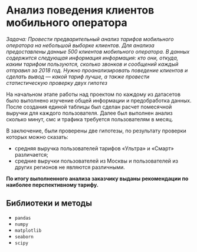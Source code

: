 # Анализ поведения клиентов мобильного оператора

*Задача: Провести предварительный анализ тарифов мобильного оператора на небольшой выборке клиентов. 
Для анализа предоставлены данные 500 клиентов мобильного оператора. В данных содержится следующая информация информация: кто они, откуда, каким тарифом пользуются, сколько звонков и сообщений каждый отправил за 2018 год. 
Нужно проанализировать поведение клиентов и сделать вывод — какой тариф лучше, а также провести статистическую проверку двух гипотез*

На начальном этапе работы над проектом по каждому из датасетов было выполнено изучение общей информации и предобработка данных. 
После создания единой таблицы был сделан расчет помесячной выручки для каждого пользователя.
Далее был выполнен анализ сколько минут, смс и трафика требуется пользователям в месяц. 

В заключение, были проверены две гипотезы, по результату проверки которых можно сказать:
- средняя выручка пользователей тарифов «Ультра» и «Смарт» различается;
- средние выручки пользователей из Москвы и пользователей из других регионов не являются различными.

**По итогу выполненного анализа заказчику выданы рекомендации по наиболее перспективному тарифу.**

## Библиотеки и методы
* `pandas`
* `numpy`
* `matplotlib`
* `seaborn`
* `scipy`